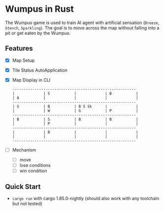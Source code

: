 # Wumpus in Rust

The Wumpus game is used to train AI agent with artificial sensation (`Breeze`, `Stench`, `Sparkling`).
The goal is to move across the map without falling into a pit or get eaten by the Wumpus.

## Features

- [x] Map Setup
- [x] Tile Status AutoApplication
- [x] Map Display in CLI

    ```text
    --------------------------------------------------------
    |             | S           |             | B           |
    | A           |             |             |             |
    --------------------------------------------------------
    | S           | B           | B S Sk      |             |
    |             | W           | G           | P           |
    --------------------------------------------------------
    | B           | S           | B           | B           |
    |             | P           |             |             |
    --------------------------------------------------------
    |             | B           |             |             |
    |             |             |             |             |
    --------------------------------------------------------
    ```

- [ ] Mechanism
  - [ ] move
  - [ ] lose conditions
  - [ ] win condition

## Quick Start

- `cargo run` with cargo 1.85.0-nightly (should also work with any toolchain but not tested)
